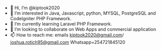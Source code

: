 - 👋 Hi, I’m @kiptook2020
- 👀 I’m interested in Java, Javascript, python, MYSQL, PostgreSQL and CodeIgniter PHP Framework.
- 🌱 I’m currently learning  Laravel PHP Framework.
- 💞️ I’m looking to collaborate on Web Apps and commercial application
- 📫 How to reach me: emails kiptook2020@gmail.com/ joshua.rotich95@gmail.com Whatsapp+254721845120

<!---
kiptook2020/kiptook2020 is a ✨ special ✨ repository because its `README.md` (this file) appears on your GitHub profile.
You can click the Preview link to take a look at your changes.
--->
